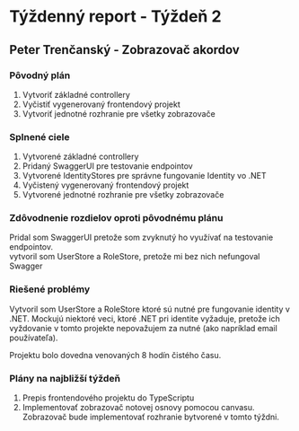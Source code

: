 
# Týždenný report - Týždeň 2

## Peter Trenčanský - Zobrazovač akordov

### Pôvodný plán

1. Vytvoriť základné controllery
2. Vyčistiť vygenerovaný frontendový projekt
3. Vytvoriť jednotné rozhranie pre všetky zobrazovače

### Splnené ciele

1. Vytvorené základné controllery
2. Pridaný SwaggerUI pre testovanie endpointov
3. Vytvorené IdentityStores pre správne fungovanie Identity vo .NET
4. Vyčistený vygenerovaný frontendový projekt
5. Vytvorené jednotné rozhranie pre všetky zobrazovače

### Zdôvodnenie rozdielov oproti pôvodnému plánu

Pridal som SwaggerUI pretože som zvyknutý ho využívať na testovanie endpointov.  
vytvoril som UserStore a RoleStore, pretože mi bez nich nefungoval Swagger

### Riešené problémy

Vytvoril som UserStore a RoleStore ktoré sú nutné pre fungovanie identity v .NET. Mockujú niektoré veci, ktoré .NET pri identite vyžaduje, pretože ich vyždovanie v tomto projekte nepovažujem za nutné (ako napríklad email používateľa).

Projektu bolo dovedna venovaných 8 hodín čistého času.

### Plány na najbližší týždeň

1. Prepis frontendového projektu do TypeScriptu
2. Implementovať zobrazovač notovej osnovy pomocou canvasu. Zobrazovač bude implementovať rozhranie bytvorené v tomto týždni.
